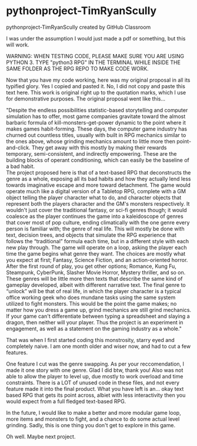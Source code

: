 # pythonproject-TimRyanScully
pythonproject-TimRyanScully created by GitHub Classroom

I was under the assumption I would just made a pdf or something, but this will work.

WARNING: WHEN TESTING CODE, PLEASE MAKE SURE YOU ARE USING PYTHON 3. 
TYPE "python3 RPG" IN THE TERMINAL WHILE INSIDE THE SAME FOLDER AS THE RPG REPO TO MAKE CODE WORK.

Now that you have my code working, here was my original proposal in all its typified glory. Yes I copied and pasted it.
No, I did not copy and paste this text here. This work is original right up to the quotation marks, which I use for
demonstrative purposes. The original proposal went like this...

"Despite the endless possibilities statistic-based storytelling and computer simulation has to offer, most game companies gravitate toward the almost barbaric formula of kill-monsters-get-power dynamic to the point where it makes games habit-forming. These days, the computer game industry has churned out countless titles, usually with built in RPG mechanics similar to the ones above, whose grinding mechanics amount to little more then point-and-click. They get away with this mostly by making their rewards temporary, semi-consistent, and indirectly empowering. These are the building blocks of operant conditioning, which can easily be the baseline of a bad habit.  
	The project proposed here is that of a text-based RPG that deconstructs the genre as a whole, exposing all its bad habits and how they actually lend less towards imaginative escape and more toward detachment. The game would operate much like a digital version of a Tabletop RPG, complete with a GM object telling the player character what to do, and character objects that represent both the players character and the GM's monsters respectively. It wouldn't just cover the traditional fantasy, or sci-fi genres though; it would coalesce as the player continues the game into a kaleidoscope of genres that cover most of pop culture, ending climatically with the one genre every person is familiar with; the genre of real life. This will mostly be done with text, decision trees, and objects that simulate the RPG experience that follows the “traditional” formula each time, but in a different style with each new play through. The game will operate on a loop, asking the player each time the game begins what genre they want.
	The choices are mostly what you expect at first; Fantasy, Science Fiction, and an action-oriented horror. After the first round of play, you get other options; Romance, Kung Fu, Steampunk, CyberPunk, Slasher Movie Horror, Mystery thriller, and so on. These genres will be little more then texts that describe the same kind of gameplay developed, albeit with different narrative text. The final genre to “unlock” will be that of real life, in which the player character is a typical office working geek who does mundane tasks using the same system utilized to fight monsters. This would be the point the game makes; no matter how you dress a game up, grind mechanics are still grind mechanics. If your game can't differentiate between typing a spreadsheet and slaying a dragon, then neither will your player. Thus the project is an experiment in engagement, as well as a statement on the gaming industry as a whole."
  
  That was when I first started coding this monstrosity, starry eyed and completely naive. I am one month older and wiser now, and had to cut a few features.
  
  One feature I cut was the genre swapping. As per your reccomendation, I made it one story with one genre. Glad I did btw, thank you! Also was not able to allow the player to level up, due mostly to work overload and time constraints. There is a LOT of unused code in these files, and not every feature made it into the final product. What you have left is an... okay text based RPG that gets its point across, albiet with less interactivity then you would expect from a full fledged text-based RPG.
  
  In the future, I would like to make a better and more modular game loop, more items and monsters to fight, and a chance to do some actual level grinding. Sadly, this is one thing you don't get to explore in this game.
  
  Oh well. Maybe next project.
